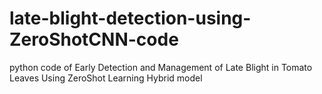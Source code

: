 # late-blight-detection-using-ZeroShotCNN-code
python code of Early Detection and Management of Late Blight in Tomato Leaves Using ZeroShot Learning Hybrid model
